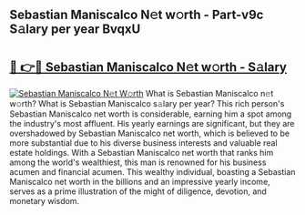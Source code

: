 ## Sebastian Maniscalco N𝚎t w𝚘rth - Part-v9c S𝚊lary per year BvqxU

# <h2><a href="http://gc3q51.nevu.top/?p=Sebastian+Maniscalco">🔗 👉🔴 Sebastian Maniscalco N𝚎t w𝚘rth - S𝚊lary</a></h2>

[![Sebastian Maniscalco N𝚎t W𝚘rth](https://i.imgur.com/Oavwk0R.jpeg)](http://gc3q51.nevu.top/?p=Sebastian+Maniscalco)
What is Sebastian Maniscalco n𝚎t w𝚘rth? What is Sebastian Maniscalco s𝚊lary per year?
This rich person's Sebastian Maniscalco net worth is considerable, earning him a spot among the industry's most affluent. His yearly earnings are significant, but they are overshadowed by Sebastian Maniscalco net worth, which is believed to be more substantial due to his diverse business interests and valuable real estate holdings. With a Sebastian Maniscalco net worth that ranks him among the world's wealthiest, this man is renowned for his business acumen and financial acumen. This wealthy individual, boasting a Sebastian Maniscalco net worth in the billions and an impressive yearly income, serves as a prime illustration of the might of diligence, devotion, and monetary wisdom.
